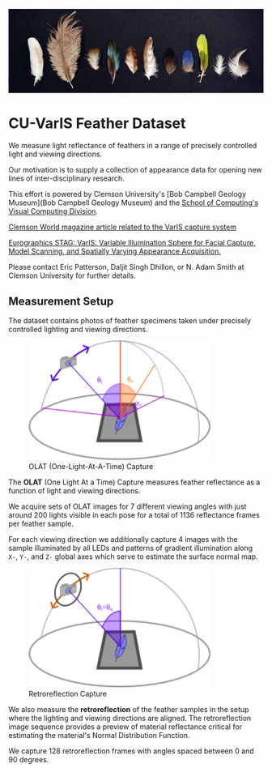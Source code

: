 
<img src="doc/banner.webp"></img>

# CU-VarIS Feather Dataset

We measure light reflectance of feathers in a range of precisely controlled light and viewing directions.

Our motivation is to supply a collection of appearance data for opening new lines of inter-disciplinary research.

This effort is powered by Clemson University's [Bob Campbell Geology Museum](Bob Campbell Geology Museum) and the [School of Computing's Visual Computing Division](https://computing.clemson.edu/vcl/).


[Clemson World magazine article related to the VarIS capture system](https://clemson.world/keeping-it-real/)

[Eurographics STAG: VarIS: Variable Illumination Sphere for Facial Capture, Model Scanning, and Spatially Varying Appearance Acquisition.](https://diglib.eg.org/items/e7785cfc-6ab5-48fa-8eb4-408b744fc437)

Please contact Eric Patterson, Daljit Singh Dhillon, or N. Adam Smith at Clemson University for further details.

## Measurement Setup

The dataset contains photos of feather specimens taken under precisely controlled lighting and viewing directions.

<figure><img width="360" src="doc/system_diagram_olat.svg"></img><figcaption>OLAT (One-Light-At-A-Time) Capture</figcaption></figure>

The **OLAT** (One Light At a Time) Capture 
measures feather reflectance as a function of light and viewing directions.

We acquire sets of OLAT images for 7 different viewing angles with just around 200 lights visible in each pose for a total of 1136 reflectance frames per feather sample.

For each viewing direction we additionally capture 4 images with the sample illuminated by all LEDs and patterns of gradient illumination along `X-`, `Y-`, and `Z-` global axes which serve to estimate the surface normal map.


<figure><img width="360" src="doc/system_diagram_retro.svg"></img><figcaption>Retroreflection Capture</figcaption></figure>

We also measure the **retroreflection** of the feather samples in the setup where the lighting and viewing directions are aligned.
The retroreflection image sequence provides a preview of material reflectance critical for estimating the material's Normal Distribution Function.

We capture 128 retroreflection frames with angles spaced between 0 and 90 degrees. 


